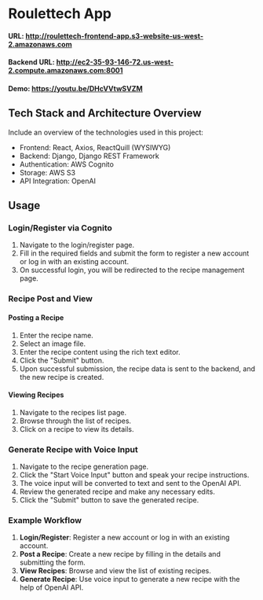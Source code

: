 # Roulettech App

#### URL: http://roulettech-frontend-app.s3-website-us-west-2.amazonaws.com
#### Backend URL: http://ec2-35-93-146-72.us-west-2.compute.amazonaws.com:8001
#### Demo: https://youtu.be/DHcVVtwSVZM

## Tech Stack and Architecture Overview
Include an overview of the technologies used in this project:

- Frontend: React, Axios, ReactQuill (WYSIWYG)
- Backend: Django, Django REST Framework
- Authentication: AWS Cognito
- Storage: AWS S3
- API Integration: OpenAI

## Usage

### Login/Register via Cognito

1. Navigate to the login/register page.
2. Fill in the required fields and submit the form to register a new account or log in with an existing account.
3. On successful login, you will be redirected to the recipe management page.

### Recipe Post and View

#### Posting a Recipe

1. Enter the recipe name.
2. Select an image file.
3. Enter the recipe content using the rich text editor.
4. Click the "Submit" button.
5. Upon successful submission, the recipe data is sent to the backend, and the new recipe is created.

#### Viewing Recipes

1. Navigate to the recipes list page.
2. Browse through the list of recipes.
3. Click on a recipe to view its details.

### Generate Recipe with Voice Input

1. Navigate to the recipe generation page.
2. Click the "Start Voice Input" button and speak your recipe instructions.
3. The voice input will be converted to text and sent to the OpenAI API.
4. Review the generated recipe and make any necessary edits.
5. Click the "Submit" button to save the generated recipe.

### Example Workflow

1. **Login/Register**: Register a new account or log in with an existing account.
2. **Post a Recipe**: Create a new recipe by filling in the details and submitting the form.
3. **View Recipes**: Browse and view the list of existing recipes.
4. **Generate Recipe**: Use voice input to generate a new recipe with the help of OpenAI API.
